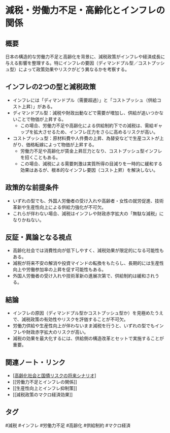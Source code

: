 # 減税・労働力不足・高齢化とインフレの関係

## 概要
日本の構造的な労働力不足と高齢化を背景に、減税政策がインフレや経済成長に与える影響を整理する。特にインフレの要因（ディマンドプル型／コストプッシュ型）によって政策効果やリスクがどう異なるかを考察する。

## インフレの2つの型と減税政策
- インフレには「ディマンドプル（需要超過）」と「コストプッシュ（供給コスト上昇）」がある。
- ディマンドプル型：減税や財政出動などで需要が増加し、供給が追いつかないことで物価が上昇する。
  - この場合、労働力不足や高齢化による供給制約下での減税は、需給ギャップを拡大させるため、インフレ圧力をさらに高めるリスクが高い。
- コストプッシュ型：原材料費や人件費の上昇、為替安などで生産コストが上がり、価格転嫁によって物価が上昇する。
  - 労働力不足や高齢化が賃金上昇圧力となり、コストプッシュ型インフレを招くこともある。
  - この場合、減税による需要刺激は実質所得の目減りを一時的に緩和する効果はあるが、根本的なインフレ要因（コスト上昇）を解決しない。

## 政策的な前提条件
- いずれの型でも、外国人労働者の受け入れや高齢者・女性の就労促進、技術革新や生産性向上による供給力強化が不可欠。
- これらが伴わない場合、減税はインフレや財政赤字拡大の「無駄な減税」になりかねない。

## 反証・異論となる視点
- 高齢化社会では消費性向が低下しやすく、減税効果が限定的になる可能性もある。
- 減税が将来不安の解消や投資マインドの転換をもたらし、長期的には生産性向上や労働参加率の上昇を促す可能性もある。
- 外国人労働者の受け入れや技術革新の進展次第で、供給制約は緩和されうる。

## 結論
- インフレの原因（ディマンドプル型かコストプッシュ型か）を見極めたうえで、減税政策の有効性やリスクを評価することが不可欠。
- 労働力供給や生産性向上が伴わないまま減税を行うと、いずれの型でもインフレや財政赤字拡大のリスクが高い。
- 減税の効果を最大化するには、供給側の構造改革とセットで実施することが重要。

## 関連ノート・リンク
- [[高齢化社会と国債リスクの将来シナリオ]]
- [[労働力不足とインフレの関係]]
- [[生産性向上とインフレ抑制策]]
- [[減税政策のマクロ経済効果]]

## タグ
#減税 #インフレ #労働力不足 #高齢化 #供給制約 #マクロ経済

[//begin]: # "Autogenerated link references for markdown compatibility"
[高齢化社会と国債リスクの将来シナリオ]: %E9%AB%98%E9%BD%A2%E5%8C%96%E7%A4%BE%E4%BC%9A%E3%81%A8%E5%9B%BD%E5%82%B5%E3%83%AA%E3%82%B9%E3%82%AF%E3%81%AE%E5%B0%86%E6%9D%A5%E3%82%B7%E3%83%8A%E3%83%AA%E3%82%AA.md "高齢化社会と国債リスクの将来シナリオ"
[//end]: # "Autogenerated link references"
